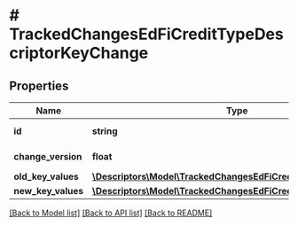 # # TrackedChangesEdFiCreditTypeDescriptorKeyChange

## Properties

Name | Type | Description | Notes
------------ | ------------- | ------------- | -------------
**id** | **string** | Resource identifier | [optional]
**change_version** | **float** | Change version | [optional]
**old_key_values** | [**\Descriptors\Model\TrackedChangesEdFiCreditTypeDescriptorKey**](TrackedChangesEdFiCreditTypeDescriptorKey.md) |  | [optional]
**new_key_values** | [**\Descriptors\Model\TrackedChangesEdFiCreditTypeDescriptorKey**](TrackedChangesEdFiCreditTypeDescriptorKey.md) |  | [optional]

[[Back to Model list]](../../README.md#models) [[Back to API list]](../../README.md#endpoints) [[Back to README]](../../README.md)
